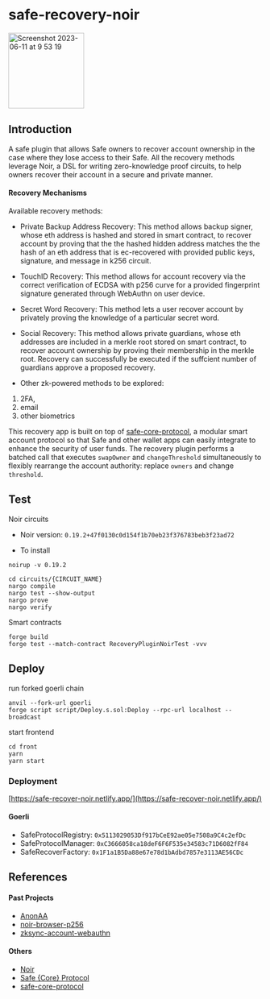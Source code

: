 # safe-recovery-noir

<img width="150" alt="Screenshot 2023-06-11 at 9 53 19" src="https://github.com/porco-rosso-j/safe-recovery-noir/assets/88586592/b8e4854e-2e02-4801-aa18-0118d494553c">

## Introduction

A safe plugin that allows Safe owners to recover account ownership in the case where they lose access to their Safe. All the recovery methods leverage Noir, a DSL for writing zero-knowledge proof circuits, to help owners recover their account in a secure and private manner.

#### Recovery Mechanisms

Available recovery methods:

- Private Backup Address Recovery:
  This method allows backup signer, whose eth address is hashed and stored in smart contract, to recover account by proving that the the hashed hidden address matches the the hash of an eth address that is ec-recovered with provided public keys, signature, and message in k256 circuit.

- TouchID Recovery:
  This method allows for account recovery via the correct verification of ECDSA with p256 curve for a provided fingerprint signature generated through WebAuthn on user device.

- Secret Word Recovery:
  This method lets a user recover account by privately proving the knowledge of a particular secret word.

- Social Recovery:
  This method allows private guardians, whose eth addresses are included in a merkle root stored on smart contract, to recover account ownership by proving their membership in the merkle root. Recovery can successfully be executed if the suffcient number of guardians approve a proposed recovery.

- Other zk-powered methods to be explored:

1. 2FA,
2. email
3. other biometrics

This recovery app is built on top of [safe-core-protocol](https://github.com/5afe/safe-core-protocol), a modular smart account protocol so that Safe and other wallet apps can easily integrate to enhance the security of user funds. The recovery plugin performs a batched call that executes `swapOwner` and `changeThreshold` simultaneously to flexibly rearrange the account authority: replace `owners` and change `threshold`.

## Test

Noir circuits

- Noir version: `0.19.2+47f0130c0d154f1b70eb23f376783beb3f23ad72`

- To install

```shell
noirup -v 0.19.2
```

```shell
cd circuits/{CIRCUIT_NAME}
nargo compile
nargo test --show-output
nargo prove
nargo verify
```

Smart contracts

```shell
forge build
forge test --match-contract RecoveryPluginNoirTest -vvv
```

## Deploy

run forked goerli chain

```shell
anvil --fork-url goerli
forge script script/Deploy.s.sol:Deploy --rpc-url localhost --broadcast
```

start frontend

```shell
cd front
yarn
yarn start
```

### Deployment

[https://safe-recover-noir.netlify.app/](https://safe-recover-noir.netlify.app/)

#### Goerli

- SafeProtocolRegistry: `0x5113029053Df917bCeE92ae05e7508a9C4c2efDc`
- SafeProtocolManager: `0xC3666058ca18deF6F6F535e34583c71D6082fF84`
- SafeRecoverFactory: `0x1F1a1B5Da88e67e78d1bAdbd7857e3113AE56CDc`

## References

#### Past Projects

- [AnonAA](https://github.com/porco-rosso-j/zk-ecdsAA)
- [noir-browser-p256](https://github.com/porco-rosso-j/noir-browser-p256)
- [zksync-account-webauthn](https://github.com/porco-rosso-j/zksync-account-webauthn)

#### Others

- [Noir](https://noir-lang.org/)
- [Safe {Core} Protocol](https://docs.safe.global/safe-core-protocol/safe-core-protocol)
- [safe-core-protocol](https://github.com/5afe/safe-core-protocol)
